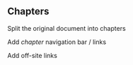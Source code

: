 ## Chapters

Split the original document into chapters

Add *chapter* navigation bar / links

Add off-site links 
